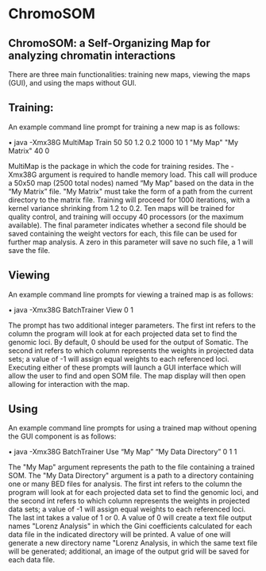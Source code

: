 # ChromoSOM
## ChromoSOM: a Self-Organizing Map for analyzing chromatin interactions

There are three main functionalities: training new maps, viewing the maps (GUI), and using the maps without GUI.


## Training:
An example command line prompt for training a new map is as follows:

• java -Xmx38G MultiMap Train 50 50 1.2 0.2 1000 10 1 "My Map" "My Matrix" 40 0

MultiMap is the package in which the code for training resides. The -Xmx38G argument is required to handle memory load. This call will produce a 50x50 map (2500 total nodes) named “My Map” based on the data in the “My Matrix” file. "My Matrix" must take the form of a path from the current directory to the matrix file. Training will proceed for 1000 iterations, with a kernel variance shrinking from 1.2 to 0.2. Ten maps will be trained for quality control, and training will occupy 40 processors (or the maximum available). The final parameter indicates whether a second file should be saved containing the weight vectors for each, this file can be used for further map analysis. A zero in this parameter will save no such file, a 1 will save the file.

## Viewing
An example command line prompts for viewing a trained map is as follows:

• java -Xmx38G BatchTrainer View 0 1

The prompt has two additional integer parameters. The first int refers to the column the program will look at for each projected data set to find the genomic loci. By default, 0 should be used for the output of Somatic. The second int refers to which column represents the weights in projected data sets; a value of -1 will assign equal weights to each referenced loci. Executing either of these prompts will launch a GUI interface which will allow the user to find and open SOM file. The map display will then open allowing for interaction with the map.

## Using
An example command line prompts for using a trained map without opening the GUI component is as follows:

• java -Xmx38G BatchTrainer Use “My Map” “My Data Directory” 0 1 1

The "My Map" argument represents the path to the file containing a trained SOM. The "My Data Directory" argument is a path to a directory containing one or many BED files for analysis. The first int refers to the column the program will look at for each projected data set to find the genomic loci, and the second int refers to which column represents the weights in projected data sets; a value of -1 will assign equal weights to each referenced loci. The last int takes a value of 1 or 0. A value of 0 will create a text file output names "Lorenz Analysis" in which the Gini coefficients calculated for each data file in the indicated directory will be printed. A value of one will generate a new directory name "Lorenz Analysis, in which the same text file will be generated; additional, an image of the output grid will be saved for each data file.
